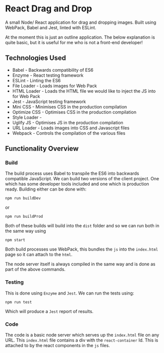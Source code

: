 # React Drag and Drop

A small Node/ React application for drag and dropping images. Built using WebPack, Babel and Jest, linted with ESLint.

At the moment this is just an outline application. The below explanation is quite basic, but it is useful for me who is not a front-end developer!

## Technologies Used

- Babel - Backwards compatibility of ES6
- Enzyme - React testing framework
- ESLint - Linting the ES6
- File Loader - Loads images for Web Pack
- HTML Loader - Loads the HTML file we would like to inject the JS into for Web Pack
- Jest - JavaScript testing framework
- Mini CSS - Minimises CSS in the production compilation
- Optimize CSS - Optimises CSS in the production compilation
- Style Loader - 
- Uglify JS - Optimises JS in the production compilation
- URL Loader - Loads images into CSS and Javascript files
- Webpack - Controls the compilation of the various files

## Functionality Overview

### Build

The build process uses Babel to transpile the ES6 into backwards compatible JavaScript. We can build two versions of the client project. One which has some developer tools included and one which is production ready. Building either can be done with:

```
npm run buildDev
```

or

```
npm run buildProd
```

Both of these builds will build into the `dist` folder and so we can run both in the same way using

```
npm start
```

Both build processes use WebPack, this bundles the `js` into the `index.html` page so it can attach to the `html`.

The node server itself is always compiled in the same way and is done as part of the above commands.

### Testing

This is done using `Enzyme` and `Jest`. We can run the tests using:

```
npm run test
```

Which will produce a `Jest` report of results.

### Code

The code is a basic node server which serves up the `index.html` file on any URL. This `index.html` file contains a div with the `react-container` Id. This is attached to by the react components in the `js` files.
